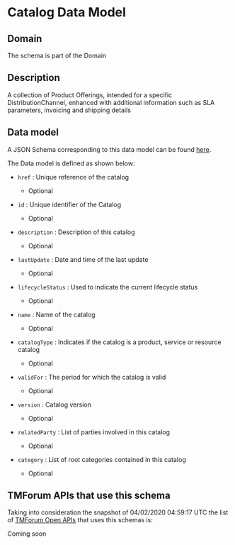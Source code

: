 # Catalog Data Model

## Domain

The  schema is part of the  Domain

## Description

A collection of Product Offerings, intended for a specific DistributionChannel, enhanced with additional information such as SLA parameters, invoicing and shipping details

## Data model

A JSON Schema corresponding to this data model can be found
[here](https://github.com/tmforum-rand/schemas/blob/candidates/Product/Catalog.schema.json).

The Data model is defined as shown below:

- `href` : Unique reference of the catalog

  - Optional


- `id` : Unique identifier of the Catalog

  - Optional


- `description` : Description of this catalog

  - Optional


- `lastUpdate` : Date and time of the last update

  - Optional


- `lifecycleStatus` : Used to indicate the current lifecycle status

  - Optional


- `name` : Name of the catalog

  - Optional


- `catalogType` : Indicates if the catalog is a product, service or resource catalog

  - Optional


- `validFor` : The period for which the catalog is valid

  - Optional


- `version` : Catalog version

  - Optional


- `relatedParty` : List of parties involved in this catalog

  - Optional


- `category` : List of root categories contained in this catalog

  - Optional






## TMForum APIs that use this schema

Taking into consideration the snapshot of 04/02/2020 04:59:17 UTC the list of [TMForum Open APIs](https://www.tmforum.org/open-apis/) that uses this schemas is:

Coming soon
